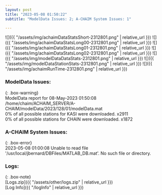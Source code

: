 ```yaml
---
layout: post
title: "2023-05-08 01:50:22"
subtitle: "ModelData Issues: 2; A-CHAIM System Issues: 1"

---
```


![]({{ "/assets/img/achaimDataStatsShort-2312801.png" | relative_url }})
![]({{ "/assets/img/achaimDataStatsLong00-2312801.png" | relative_url }})
![]({{ "/assets/img/achaimDataStatsLong01-2312801.png" | relative_url }})
![]({{ "/assets/img/achaimDataStatsLong02-2312801.png" | relative_url }})
![]({{ "/assets/img/modelDataDataStats-2312801.png" | relative_url }})
![]({{ "/assets/img/modelDataStationStats-2312801.png" | relative_url }})
![]({{ "/assets/img/achaimRunTime-2312801.png" | relative_url }})


### ModelData Issues:  
  
{: .box-warning}  
 ModelData report for 08-May-2023 01:50:08   
 /home/chaim/ACHAIM_SERVER/A-CHAIM/modelData/2023/128/01/modelData.mat   
 0% of all possible stations for KASI were downloaded. x2911   
 0% of all possible stations for CHAIN were downloaded. x1872   
  
### A-CHAIM System Issues:  
  
{: .box-error}  
2023-05-08 01:00:08 Unable to read file '/usr/local/jbernard/DBFiles/MATLAB_DB.mat'. No such file or directory.  

### Logs:  
  
{: .box-note}  
[Logs.zip]({{ "/assets/other/logs.zip" | relative_url }})  
[Log Info]({{ "/logInfo" | relative_url }})  

